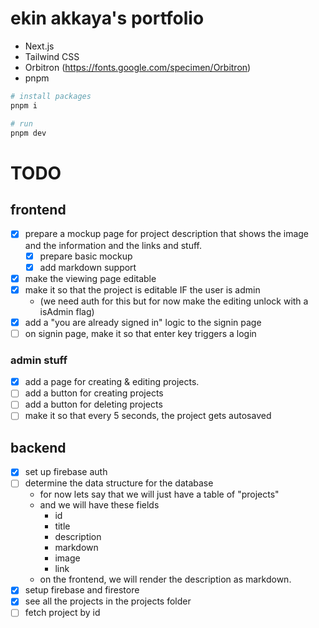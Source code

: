 # ekin akkaya's portfolio

- Next.js
- Tailwind CSS
- Orbitron (https://fonts.google.com/specimen/Orbitron)
- pnpm

```powershell
# install packages
pnpm i

# run
pnpm dev
```

# TODO

## frontend
- [x] prepare a mockup page for project description that shows the image and the information and the links and stuff.
  - [x] prepare basic mockup
  - [x] add markdown support
- [x] make the viewing page editable
- [x] make it so that the project is editable IF the user is admin
  - (we need auth for this but for now make the editing unlock with a isAdmin flag)
- [x] add a "you are already signed in" logic to the signin page
- [ ] on signin page, make it so that enter key triggers a login

### admin stuff
- [x] add a page for creating & editing projects.
- [ ] add a button for creating projects
- [ ] add a button for deleting projects
- [ ] make it so that every 5 seconds, the project gets autosaved

## backend
- [x] set up firebase auth
- [ ] determine the data structure for the database
  - for now lets say that we will just have a table of "projects"
  - and we will have these fields
    - id
    - title
    - description
    - markdown
    - image
    - link
  - on the frontend, we will render the description as markdown.
- [x] setup firebase and firestore
- [x] see all the projects in the projects folder
- [ ] fetch project by id